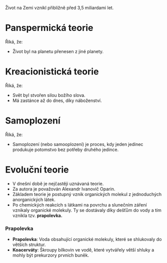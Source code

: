 Život na Zemi vznikl přibližně před 3,5 miliardami let.

# Panspermická teorie

Říká, že:

- Život byl na planetu přenesen z jiné planety.

# Kreacionistická teorie

Říká, že:

- Svět byl stvořen silou božího slova.
- Má zastánce až do dnes, díky náboženství.

# Samoplození

Říká, že:

- Samoplození (nebo samooplození) je proces, kdy jeden jedinec produkuje potomstvo bez potřeby druhého jedince.

# Evoluční teorie

- V dnešní době je nejčastěji uznávaná teorie.
- Za autora je považován Alexandr Ivanovič Oparin.
- Základem teorie je postupný vznik organických molekul z jednoduchých anorganických látek.
- Po chemických reakcích s látkami na povrchu a slunečním záření vznikaly organické molekuly. Ty se dostávaly díky dešťům do vody a tím vznikla tzv. **prapolevka.**

### Prapolevka

- **Prapolevka**: Voda obsahující organické molekuly, které se shlukovaly do větších struktur.
- **Koacerváty**: Škroupy bílkovin ve vodě, které vytvářely větší shluky a mohly být prekurzory prvních buněk.

